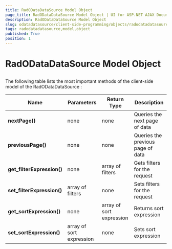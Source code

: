 ```yaml
---
title: RadODataDataSource Model Object
page_title: RadODataDataSource Model Object | UI for ASP.NET AJAX Documentation
description: RadODataDataSource Model Object
slug: odatadatasource/client-side-programming/objects/radodatadatasource-model-object
tags: radodatadatasource,model,object
published: True
position: 1
---
```


# RadODataDataSource Model Object



## 

The following table lists the most important methods of the client-side model of the RadODataDataSource :


|  __Name__  |  __Parameters__  |  __Return Type__  |  __Description__  |
| ------ | ------ | ------ | ------ |
| __nextPage()__ |none|none|Queries the next page of data|
| __previousPage()__ |none|none|Queries the previous page of data|
| __get_filterExpression()__ |none|array of filters|Gets filters for the request|
| __set_filterExpression()__ |array of filters|none|Sets filters for the request|
| __get_sortExpression()__ |none|array of sort expression|Returns sort expression|
| __set_sortExpression()__ |array of sort expression|none|Sets sort expression|
